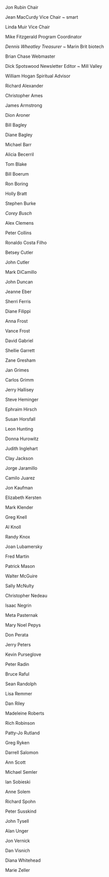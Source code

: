 
Jon Rubin Chair

Jean MacCurdy Vice Chair ~ smart

Linda Muir Vice Chair

Mike Fitzgerald Program Coordinator

*Dennis Wheatley Treasurer* ~ Marin Brit biotech

Brian Chase Webmaster

Dick Spotswood Newsletter Editor ~ Mill Valley

William Hogan Spiritual Advisor



Richard Alexander

Christopher Ames

James Armstrong

Dion Aroner

Bill Bagley

Diane Bagley

Michael Barr

Alicia Becerril

Tom Blake

Bill Boerum

Ron Boring

Holly Bratt

Stephen Burke

*Corey Busch*

Alex Clemens

Peter Collins

Ronaldo Costa Filho

Betsey Cutler

John Cutler

Mark DiCamillo

John Duncan

Jeanne Eber

Sherri Ferris

Diane Filippi

Anna Frost

Vance Frost

David Gabriel

Shellie Garrett

Zane Gresham

Jan Grimes

Carlos Grimm

Jerry Hallisey

Steve Heminger

Ephraim Hirsch

Susan Horsfall

Leon Hunting

Donna Hurowitz

Judith Inglehart

Clay Jackson

Jorge Jaramillo

Camilo Juarez

Jon Kaufman

Elizabeth Kersten

Mark Klender

Greg Knell

Al Knoll

Randy Knox

Joan Lubamersky

Fred Martin

Patrick Mason

Walter McGuire

Sally McNulty

Christopher Nedeau

Isaac Negrin

Meta Pasternak

Mary Noel Pepys

Don Perata

Jerry Peters

Kevin Purseglove

Peter Radin

Bruce Raful

Sean Randolph

Lisa Remmer

Dan Riley

Madeleine Roberts

Rich Robinson

Patty-Jo Rutland

Greg Ryken

Darrell Salomon

Ann Scott

Michael Semler

Ian Sobieski

Anne Solem

Richard Spohn

Peter Susskind

John Tysell

Alan Unger

Jon Vernick

Dan Visnich

Diana Whitehead

Marie Zeller
